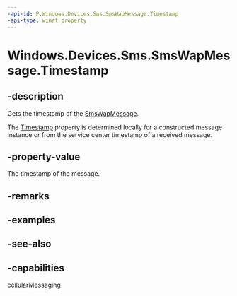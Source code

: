 ```yaml
---
-api-id: P:Windows.Devices.Sms.SmsWapMessage.Timestamp
-api-type: winrt property
---
```


<!-- Property syntax
public Windows.Foundation.DateTime Timestamp { get; }
-->

# Windows.Devices.Sms.SmsWapMessage.Timestamp

## -description
Gets the timestamp of the [SmsWapMessage](smswapmessage.md).

The [Timestamp](smswapmessage_timestamp.md) property is determined locally for a constructed message instance or from the service center timestamp of a received message.

## -property-value
The timestamp of the message.

## -remarks


## -examples

## -see-also


## -capabilities
cellularMessaging